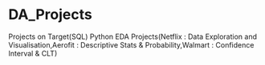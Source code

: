 # DA_Projects
Projects on Target(SQL)
Python EDA Projects(Netflix : Data Exploration and Visualisation,Aerofit : Descriptive Stats & Probability,Walmart : Confidence Interval & CLT)
